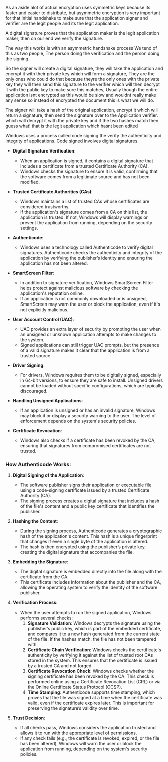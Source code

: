 
As an aside alot of actual encryption uses symmetric keys because its faster and easier to distribute, but asymmetric encryption is very important for that initial handshake to make sure that the application signer and verifier are the legit people and its the legit application. 

A digital signature proves that the application maker is the legit application maker, then on our end we verify the signature. 

The way this works is with an asymmetric handshake process We tend of this as two people, The person doing the verification and the person doing the signing. 


So the signer will create a digital signature, they will take the application and encrypt it with their private key which will form a signature, They are the only ones who could do that because theyre the only ones with the private key they will then send this signature to the verifier which will then decrypt it with the public key to make sure this matches, Usually though the entire application isnt encrypted as this would be slow and wouldnt really make any sense so instead of encrypted the document this is what we will do.

The signer will take a hash of the original application, encrypt it which will return a signature, then send the signature over to the Application verifier. which will decrypt it with the private key and if the two hashes match then guess what! that is the legit application which hasnt been edited 




Windows uses a process called code signing the verify the authenticity and integrity of applications. Code signed involves digital signatures. 

- **Digital Signature Verification**:
    
    - When an application is signed, it contains a digital signature that includes a certificate from a trusted Certificate Authority (CA).
    - Windows checks the signature to ensure it is valid, confirming that the software comes from a legitimate source and has not been modified.
- **Trusted Certificate Authorities (CAs)**:
    
    - Windows maintains a list of trusted CAs whose certificates are considered trustworthy.
    - If the application's signature comes from a CA on this list, the application is trusted. If not, Windows will display warnings or prevent the application from running, depending on the security settings.
- **Authenticode**:
    
    - Windows uses a technology called Authenticode to verify digital signatures. Authenticode checks the authenticity and integrity of the application by verifying the publisher’s identity and ensuring the application has not been altered.
- **SmartScreen Filter**:
    
    - In addition to signature verification, Windows SmartScreen Filter helps protect against malicious software by checking the application's reputation online.
    - If an application is not commonly downloaded or is unsigned, SmartScreen may warn the user or block the application, even if it's not explicitly malicious.
- **User Account Control (UAC)**:
    
    - UAC provides an extra layer of security by prompting the user when an unsigned or unknown application attempts to make changes to the system.
    - Signed applications can still trigger UAC prompts, but the presence of a valid signature makes it clear that the application is from a trusted source.
- **Driver Signing**:
    
    - For drivers, Windows requires them to be digitally signed, especially in 64-bit versions, to ensure they are safe to install. Unsigned drivers cannot be loaded without specific configurations, which are typically discouraged.
- **Handling Unsigned Applications**:
    
    - If an application is unsigned or has an invalid signature, Windows may block it or display a security warning to the user. The level of enforcement depends on the system's security policies.
- **Certificate Revocation**:
    
    - Windows also checks if a certificate has been revoked by the CA, ensuring that signatures from compromised certificates are not trusted.


### How Authenticode Works:

1. **Digital Signing of the Application**:
    
    - The software publisher signs their application or executable file using a code-signing certificate issued by a trusted Certificate Authority (CA).
    - The signing process creates a digital signature that includes a hash of the file's content and a public key certificate that identifies the publisher.
2. **Hashing the Content**:
    
    - During the signing process, Authenticode generates a cryptographic hash of the application's content. This hash is a unique fingerprint that changes if even a single byte of the application is altered.
    - The hash is then encrypted using the publisher’s private key, creating the digital signature that accompanies the file.
3. **Embedding the Signature**:
    
    - The digital signature is embedded directly into the file along with the certificate from the CA.
    - This certificate includes information about the publisher and the CA, allowing the operating system to verify the identity of the software publisher.
4. **Verification Process**:
    
    - When the user attempts to run the signed application, Windows performs several checks:
        1. **Signature Validation**: Windows decrypts the signature using the publisher’s public key, which is part of the embedded certificate, and compares it to a new hash generated from the current state of the file. If the hashes match, the file has not been tampered with.
        2. **Certificate Chain Verification**: Windows checks the certificate's authenticity by verifying it against the list of trusted root CAs stored in the system. This ensures that the certificate is issued by a trusted CA and not forged.
        3. **Certificate Revocation Check**: Windows checks whether the signing certificate has been revoked by the CA. This check is performed online using a Certificate Revocation List (CRL) or via the Online Certificate Status Protocol (OCSP).
        4. **Time Stamping**: Authenticode supports time stamping, which proves that the file was signed at a time when the certificate was valid, even if the certificate expires later. This is important for preserving the signature’s validity over time.
5. **Trust Decision**:
    
    - If all checks pass, Windows considers the application trusted and allows it to run with the appropriate level of permissions.
    - If any check fails (e.g., the certificate is revoked, expired, or the file has been altered), Windows will warn the user or block the application from running, depending on the system's security policies.
